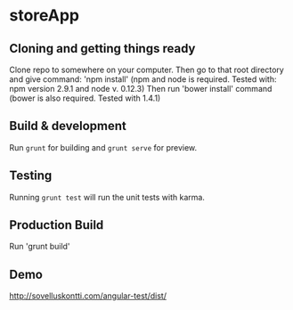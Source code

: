 # storeApp

## Cloning and getting things ready

Clone repo to somewhere on your computer. 
Then go to that root directory and give command: 'npm install'
(npm and node is required. Tested with: npm version 2.9.1 and node v. 0.12.3)
Then run 'bower install' command
(bower is also required. Tested with 1.4.1)

## Build & development

Run `grunt` for building and `grunt serve` for preview.

## Testing

Running `grunt test` will run the unit tests with karma.

## Production Build

Run 'grunt build'

## Demo

http://sovelluskontti.com/angular-test/dist/
